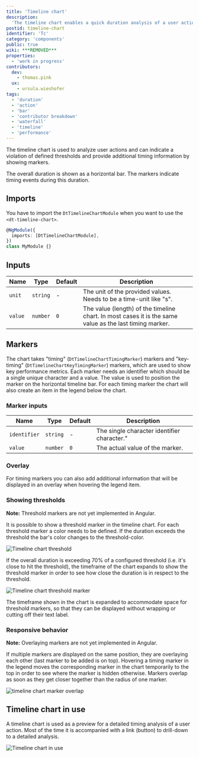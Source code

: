 ```yaml
---
title: 'Timeline chart'
description:
  'The timeline chart enables a quick duration analysis of a user action.'
postid: timeline-chart
identifier: 'Tc'
category: 'components'
public: true
wiki: ***REMOVED***
properties:
  - 'work in progress'
contributors:
  dev:
    - thomas.pink
  ux:
    - ursula.wieshofer
tags:
  - 'duration'
  - 'action'
  - 'bar'
  - 'contributor breakdown'
  - 'waterfall'
  - 'timeline'
  - 'performance'
---
```


The timeline chart is used to analyze user actions and can indicate a violation
of defined thresholds and provide additional timing information by showing
markers.

The overall duration is shown as a horizontal bar. The markers indicate timing
events during this duration.

<docs-source-example example="TimelineChartDefaultExample"></docs-source-example>

## Imports

You have to import the `DtTimelineChartModule` when you want to use the
`<dt-timeline-chart>`.

```typescript
@NgModule({
  imports: [DtTimelineChartModule],
})
class MyModule {}
```

## Inputs

| Name    | Type     | Default | Description                                                                                             |
| ------- | -------- | ------- | ------------------------------------------------------------------------------------------------------- |
| `unit`  | `string` | -       | The unit of the provided values. Needs to be a time-unit like "s".                                      |
| `value` | `number` | `0`     | The value (length) of the timeline chart. In most cases it is the same value as the last timing marker. |

## Markers

The chart takes "timing" (`DtTimelineChartTimingMarker`) markers and
"key-timing" (`DtTimelineChartKeyTimingMarker`) markers, which are used to show
key performance metrics. Each marker needs an identifier which should be a
single unique character and a value. The value is used to position the marker on
the horizontal timeline bar. For each timing marker the chart will also create
an item in the legend below the chart.

### Marker inputs

| Name         | Type     | Default | Description                                 |
| ------------ | -------- | ------- | ------------------------------------------- |
| `identifier` | `string` | -       | The single character identifier character." |
| `value`      | `number` | `0`     | The actual value of the marker.             |

### Overlay

For timing markers you can also add additional information that will be
displayed in an overlay when hovering the legend item.

<docs-source-example example="TimelineChartOverlayExample"></docs-source-example>

### Showing thresholds

**Note:** Threshold markers are not yet implemented in Angular.

It is possible to show a threshold marker in the timeline chart. For each
threshold marker a color needs to be defined. If the duration exceeds the
threshold the bar's color changes to the threshold-color.

![Timeline chart threshold](https://dt-cdn.net/images/timeline-chart-threshold-618-68e05c6ece.png)

If the overall duration is exceeding 70% of a configured threshold (i.e. it's
close to hit the threshold), the timeframe of the chart expands to show the
threshold marker in order to see how close the duration is in respect to the
threshold.

![Timeline chart threshold marker](https://dt-cdn.net/images/timeline-chart-threshold-marker-618-08731581c2.jpg)

The timeframe shown in the chart is expanded to accommodate space for threshold
markers, so that they can be displayed without wrapping or cutting off their
text label.

### Responsive behavior

**Note:** Overlaying markers are not yet implemented in Angular.

If multiple markers are displayed on the same position, they are overlaying each
other (last marker to be added is on top). Hovering a timing marker in the
legend moves the corresponding marker in the chart temporarily to the top in
order to see where the marker is hidden otherwise. Markers overlap as soon as
they get closer together than the radius of one marker.

![timeline chart marker overlap](https://dt-cdn.net/images/timeline-chart-marker-overlap-160-22f3d859c7.jpg)

## Timeline chart in use

A timeline chart is used as a preview for a detailed timing analysis of a user
action. Most of the time it is accompanied with a link (button) to drill-down to
a detailed analysis.

![Timeline chart in use](https://dt-cdn.net/images/timeline-chart-in-use-726-3af8a337f4.jpg)
